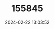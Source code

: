 ---
title: "155845"
category: "Bythinella bertrandi"
draft: false
date: 2024-02-22 13:03:52
languages:
  French: ["Bythinelle Étirée"]
---
